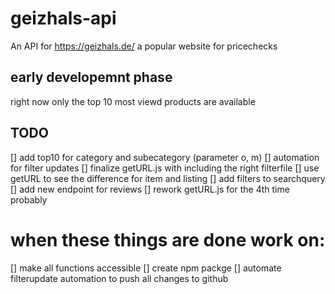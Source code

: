 # geizhals-api
An API for https://geizhals.de/ a popular website for pricechecks
## early developemnt phase

right now only the top 10 most viewd products are available

## TODO
[] add top10 for category and subecategory (parameter o, m)
[] automation for filter updates
[] finalize getURL.js with including the right filterfile
[] use getURL to see the difference for item and listing
[] add filters to searchquery
[] add new endpoint for reviews
[] rework getURL.js for the 4th time probably

# when these things are done work on:
[] make all functions accessible
[] create npm packge
[] automate filterupdate automation to push all changes to github
